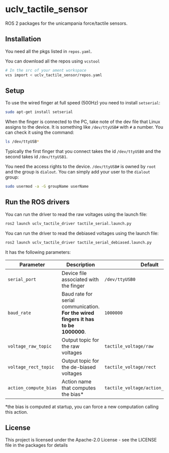 # uclv_tactile_sensor

ROS 2 packages for the unicampania force/tactile sensors.

## Installation

You need all the pkgs listed in `repos.yaml`.

You can download all the repos using `vcstool`
```bash
# In the src of your ament workspace
vcs import < uclv_tactile_sensor/repos.yaml
```

## Setup

To use the wired finger at full speed (500Hz) you need to install `setserial`:

```bash
sudo apt-get install setserial
```

When the finger is connected to the PC, take note of the dev file that Linux assigns to the device. It is something like `/dev/ttyUSB#` with `#` a number. You can check it using the command:
```bash
ls /dev/ttyUSB*
```
Typically the first finger that you connect takes the id `/dev/ttyUSB0` and the second takes id `/dev/ttyUSB1`.

You need the access rights to the device. `/dev/ttyUSB#` is owned by `root` and the group is `dialout`.
You can simply add your user to the `dialout` group:
```bash
sudo usermod -a -G groupName userName
```

## Run the ROS drivers

You can run the driver to read the raw voltages using the launch file:
```bash
ros2 launch uclv_tactile_driver tactile_serial.launch.py
```

You can run the driver to read the debiased voltages using the launch file:
```bash
ros2 launch uclv_tactile_driver tactile_serial_debiased.launch.py
```

It has the following parameters:

| Parameter  | Description | Default |
| ------------- | ------------- | --------- |
| `serial_port`  | Device file associated with the finger  | `/dev/ttyUSB0` |
| `baud_rate`  | Baud rate for serial communication. **For the wired fingers it has to be 1000000**.  | `1000000` |
| `voltage_raw_topic` | Output topic for the raw voltages | `tactile_voltage/raw` |
| `voltage_rect_topic` | Output topic for the de-biased voltages | `tactile_voltage/rect` |
| `action_compute_bias` | Action name that computes the bias* | `tactile_voltage/action_compute_bias` |

*the bias is computed at startup, you can force a new computation calling this action.

## License

This project is licensed under the Apache-2.0 License - see the LICENSE file in the packages for details
